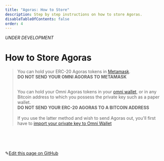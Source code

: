 ```yaml
---
title: "Agoras: How to Store"
description: Step by step instructions on how to store Agoras.
disableTableOfContents: false
order: 4
---
```


*UNDER DEVELOPMENT*

# How to Store Agoras

> You can hold your ERC-20 Agoras tokens in [Metamask](https://metamask.zendesk.com/hc/en-us/articles/360015489011-How-to-manage-ERC-20-Tokens).<br>
> **DO NOT SEND YOUR OMNI AGORAS TO METAMASK**<br><br>
>
> You can hold your Omni Agoras tokens in your [omni wallet](https://www.omniwallet.org/), or in any Bitcoin address to which you possess the private key such as a paper wallet.<br>**DO NOT SEND YOUR ERC-20 AGORAS TO A BITCOIN ADDRESS**<br><br>
> If you use the latter method and wish to send Agoras out, you'll first have to [import your private key to Omni Wallet]() <br>

<br>

<br>

<br>



✎[Edit this page on GitHub](https://github.com/TauGuide/tau-guide-documents/blob/master/docs/Tutorials/step-by-step-guide-how-to-store-agoras.md)